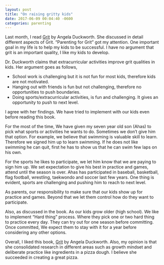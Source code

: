 ```yaml
---
layout: post
title: "On raising gritty kids"
date: 2017-06-09 00:04:40 -0600
categories: parenting
---
```


Last month, I read [Grit](https://www.amazon.com/Grit-Passion-Perseverance-Angela-Duckworth/dp/1501111108/) by Angela Duckworth. She discussed in detail different aspects of Grit. “Parenting for Grit” got my attention. One important goal in my life is to help my kids to be successful. I have no argument that grit is an important quality, I like my kids to develop. 

Dr. Duckworth claims that extracurricular activities improve grit qualities in kids. Her argument goes as follows,

* School work is challenging but it is not fun for most kids, therefore kids are not motivated.
* Hanging out with friends is fun but not challenging, therefore no opportunities to push boundaries.
* Doing sports/extracurricular activities, is fun and challenging. It gives an opportunity to push to next level.

I agree with her findings. We have tried to implement with our kids even before reading this book. 

For the most of the time, We have given my seven year old son (Ahas) to pick what sports or activities he wants to do. Sometimes we don’t give him that option. For example, we believe that swimming is valuable skill to learn. Therefore we signed him up to learn swimming. If he does not like swimming he can quit, first he has to show us that he can swim few laps on his own.

For the sports he likes to participate, we let him know that we are paying to sign him up. We set expectation to give his best in practice and games, attend until the season is over. Ahas has participated in baseball, basketball, flag football, wrestling, taekwondo and soccer last few years. One thing is evident, sports are challenging and pushing him to reach to next level. 

As parents, our responsibility to make sure that our kids show up for practice and games. Beyond that we let them control how do they want to participate.

Also, as discussed in the book. As our kids grow older (high school). We like to implement “Hard thing” process. Where they pick one or two hard thing to practice every day. They can try out for one season before committing. Once committed, We expect them to stay with it for a year before considering any other options.

Overall, I liked this book, [Grit](https://www.amazon.com/Grit-Passion-Perseverance-Angela-Duckworth/dp/1501111108/) by Angela Duckworth. Also, my opinion is that she consolidated research in different areas such as growth mindset and deliberate practice like ingredients in a pizza dough. I believe she succeeded in creating a great pizza.
